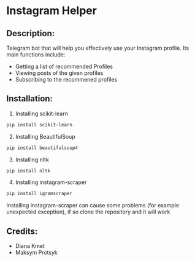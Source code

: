 # Instagram Helper

## Description:
Telegram bot that will help you effectively use your Instagram profile.
Its main functions include:
* Getting a list of recommended Profiles
* Viewing posts of the given profiles
* Subscribing to the recommened profiles

## Installation:
1. Installing scikit-learn
```bash
pip install scikit-learn
```
2. Installing BeautifulSoup
```bash
pip install beautifulsoup4
```
3. Installing nltk
```bash
pip install nltk
```
4. Installing instagram-scraper
```bash
pip install igramscraper
```
Installing instagram-scraper can cause some problems (for example unexpected exception), if so clone the repository and it will work

## Credits:
* Diana Kmet
* Maksym Protsyk
